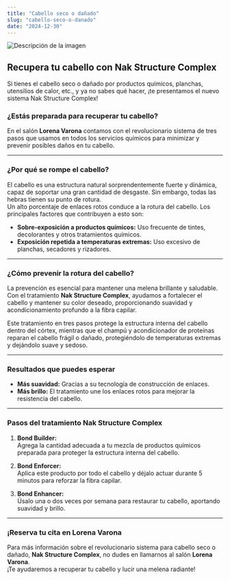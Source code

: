 ```yaml
---
title: "Cabello seco o dañado"
slug: "cabello-seco-o-danado"
date: "2024-12-30"
---
```


![Descripción de la imagen](/Cabello-seco-o-dañado.jpg)

## Recupera tu cabello con Nak Structure Complex

Si tienes el cabello seco o dañado por productos químicos, planchas, utensilios de calor, etc., y ya no sabes qué hacer, ¡te presentamos el nuevo sistema Nak Structure Complex!

### ¿Estás preparada para recuperar tu cabello?

En el salón **Lorena Varona** contamos con el revolucionario sistema de tres pasos que usamos en todos los servicios químicos para minimizar y prevenir posibles daños en tu cabello.

---

### ¿Por qué se rompe el cabello?

El cabello es una estructura natural sorprendentemente fuerte y dinámica, capaz de soportar una gran cantidad de desgaste. Sin embargo, todas las hebras tienen su punto de rotura.  
Un alto porcentaje de enlaces rotos conduce a la rotura del cabello. Los principales factores que contribuyen a esto son:  

- **Sobre-exposición a productos químicos:** Uso frecuente de tintes, decolorantes y otros tratamientos químicos.  
- **Exposición repetida a temperaturas extremas:** Uso excesivo de planchas, secadores y rizadores.  

---

### ¿Cómo prevenir la rotura del cabello?

La prevención es esencial para mantener una melena brillante y saludable. Con el tratamiento **Nak Structure Complex**, ayudamos a fortalecer el cabello y mantener su color deseado, proporcionando suavidad y acondicionamiento profundo a la fibra capilar.

Este tratamiento en tres pasos protege la estructura interna del cabello dentro del córtex, mientras que el champú y acondicionador de proteínas reparan el cabello frágil o dañado, protegiéndolo de temperaturas extremas y dejándolo suave y sedoso.

---

### Resultados que puedes esperar

- **Más suavidad:** Gracias a su tecnología de construcción de enlaces.  
- **Más brillo:** El tratamiento une los enlaces rotos para mejorar la resistencia del cabello.  

---

### Pasos del tratamiento Nak Structure Complex

1. **Bond Builder:**  
   Agrega la cantidad adecuada a tu mezcla de productos químicos preparada para proteger la estructura interna del cabello.  

2. **Bond Enforcer:**  
   Aplica este producto por todo el cabello y déjalo actuar durante 5 minutos para reforzar la fibra capilar.  

3. **Bond Enhancer:**  
   Úsalo una o dos veces por semana para restaurar tu cabello, aportando suavidad y brillo.  

---

### ¡Reserva tu cita en Lorena Varona

Para más información sobre el revolucionario sistema para cabello seco o dañado, **Nak Structure Complex**, no dudes en llamarnos al salón **Lorena Varona**.  
¡Te ayudaremos a recuperar tu cabello y lucir una melena radiante!
